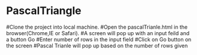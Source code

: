 # PascalTriangle
#Clone the project into local machine.
#Open the pascalTrianle.html in the browser(Chrome,IE or Safari).
#A screen will pop up with an input feild and a button Go
#Enter number of rows in the input field
#Click on Go button on the screen
#Pascal Trianle will pop up based on the number of rows given 
